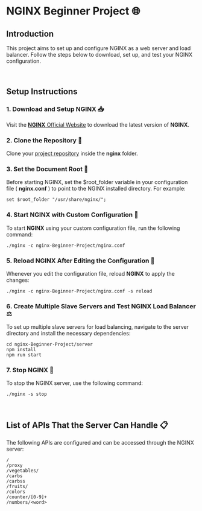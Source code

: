 # NGINX Beginner Project 🌐

## Introduction

This project aims to set up and configure NGINX as a web server and load balancer. Follow the steps below to download, set up, and test your NGINX configuration.

<br>

## Setup Instructions

### 1. Download and Setup **NGINX** 📥

Visit the [**NGINX** Official Website](https://nginx.org) to download the latest version of **NGINX**.

### 2. Clone the Repository 📂

Clone your [project repository](https://github.com/patricnilackshan/nginx-Beginner-Project/tree/main) inside the **nginx** folder.

### 3. Set the Document Root 📂

Before starting NGINX, set the $root_folder variable in your configuration file ( **nginx.conf** ) to point to the NGINX installed directory. For example:

```text
set $root_folder "/usr/share/nginx/";
```

### 4. Start **NGINX** with Custom Configuration 🚀

To start **NGINX** using your custom configuration file, run the following command:

```shell
./nginx -c nginx-Beginner-Project/nginx.conf
```

### 5. Reload **NGINX** After Editing the Configuration 🔄

Whenever you edit the configuration file, reload **NGINX** to apply the changes:

```shell
./nginx -c nginx-Beginner-Project/nginx.conf -s reload
```

### 6. Create Multiple Slave Servers and Test **NGINX** Load Balancer ⚖️

To set up multiple slave servers for load balancing, navigate to the server directory and install the necessary dependencies:

```shell
cd nginx-Beginner-Project/server
npm install
npm run start
```

### 7. Stop NGINX 🛑

To stop the NGINX server, use the following command:

```shell
./nginx -s stop
```

<br>

## List of APIs That the Server Can Handle 📋

The following APIs are configured and can be accessed through the NGINX server:

```text
/
/proxy
/vegetables/
/carbs
/carbss
/fruits/
/colors
/counter/[0-9]+
/numbers/<word>
```
